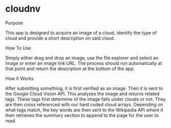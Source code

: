 # cloudnv

Purpose

This app is designed to acquire an image of a cloud, identify the type of cloud and provide a short description on said cloud.

How To Use

Simply either drag and drop an image, use the file explorer and select an image or enter an image link URL. The process should run automatically at that point and return the description at the bottom of the app. 

How It Works

After submitting something, it is first verified as an image. Then it is sent to the Google Cloud Vision API. This analyzes the image and returns related tags. These tags first determine of the image falls under clouds or not. They are then cross referenced with our hard coded cloud arrays. Depending on what tags match, the key words are then sent to the Wikipedia API where it then retrieves the summary section to append to the page for the user to read.